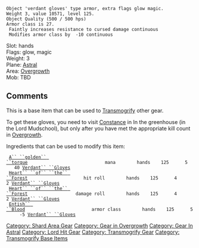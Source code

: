     Object 'verdant gloves' type armor, extra flags glow magic.
    Weight 3, value 10571, level 125.
    Object Quality (500 / 500 hps)
    Armor class is 27.
     Faintly increases resistance to cursed damage continuous
     Modifies armor class by  -10 continuous

Slot: hands  
Flags: glow, magic  
Weight: 3  
Plane: [Astral](:Category:_Astral.md "wikilink")  
Area: [Overgrowth](:Category:_Overgrowth.md "wikilink")  
Mob: TBD  

## Comments

This is a base item that can be used to
[Transmogrify](transmogrify.md "wikilink") other gear.

To get these gloves, you need to visit [Constance](Constance "wikilink")
in In the greenhouse (in the Lord Mudschool), but only after you have
met the appropriate kill count in
[Overgrowth](:Category:Overgrowth#Comments.md "wikilink").

Ingredients that can be used to modify this item:

` `[`A`` ``golden`` ``torque`](A_golden_torque "wikilink")`                             mana        hands    125      5     40 `[`Verdant`` ``Gloves`](Verdant_Gloves "wikilink")  
` `[`Heart`` ``of`` ``the`` ``Forest`](The_Heart_of_the_Forest.md "wikilink")`                     hit roll        hands    125      4      2 `[`Verdant`` ``Gloves`](Verdant_Gloves "wikilink")  
` `[`Heart`` ``of`` ``the`` ``Forest`](The_Heart_of_the_Forest.md "wikilink")`                  damage roll        hands    125      4      2 `[`Verdant`` ``Gloves`](Verdant_Gloves "wikilink")  
` `[`Entish`` ``Blood`](Vial_Of_Ent's_Blood.md "wikilink")`                         armor class        hands    125      5     -5 `[`Verdant`` ``Gloves`](Verdant_Gloves "wikilink")

[Category: Shard Area Gear](Category:_Shard_Area_Gear "wikilink")
[Category: Gear in Overgrowth](Category:_Gear_in_Overgrowth "wikilink")
[Category: Gear In Astral](Category:_Gear_In_Astral "wikilink")
[Category: Lord Hit Gear](Category:_Lord_Hit_Gear "wikilink") [Category:
Transmogrify Gear](Category:_Transmogrify_Gear "wikilink") [Category:
Transmogrify Base Items](Category:_Transmogrify_Base_Items "wikilink")
